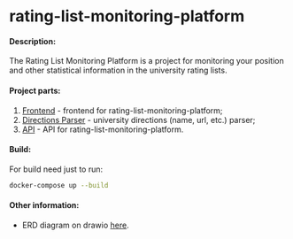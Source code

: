 # rating-list-monitoring-platform

#### Description:
The Rating List Monitoring Platform is a project for monitoring your position 
and other statistical information in the university rating lists.

#### Project parts:
1. [Frontend](/frontend) - frontend for rating-list-monitoring-platform;
2. [Directions Parser](/directions_parser) - university directions (name, url, etc.) parser;
3. [API](/api) - API for rating-list-monitoring-platform.

#### Build:
For build need just to run:
```bash
docker-compose up --build
```

#### Other information:
* ERD diagram on drawio [here](/erd.drawio).
